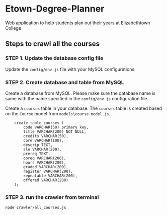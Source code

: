 # Etown-Degree-Planner
Web application to help students plan out their years at Elizabethtown College


## Steps to crawl all the courses
### STEP 1. Update the database config file
Update the ```config/env.js``` file with your MySQL configurations.


### STEP 2. Create database and table from MySQL
Create a database from MySQL. Please make sure the database name is same with the name specified in the ```config/env.js``` configuration file.


Create a ```courses``` table in your database. The ```courses``` table is created based on the ```Course``` model from ```models\course.model.js```.
```
    create table courses (
        code VARCHAR(50) primary key,
        title VARCHAR(200) NOT NULL,
        credits VARCHAR(50),
        core VARCHAR(100),
        descrip TEXT, 
        sle VARCHAR(200),
        prereq TEXT, 
        coreq VARCHAR(200),
        hours VARCHAR(200),
        graded VARCHAR(200),
        register VARCHAR(200),
        repeatable VARCHAR(200),
        offered VARCHAR(200) 
    );
```


### STEP 3. run the crawler from terminal
```node crawler/all_courses.js```

